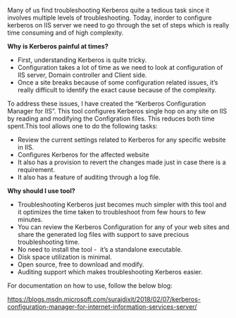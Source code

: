 Many of us find troubleshooting Kerberos quite a tedious task since it involves multiple levels of troubleshooting. Today, inorder to configure kerberos on IIS server we need to go through the set of steps which is really time consuming and of high complexity.

<b>Why is Kerberos painful at times?</b>

<ul>
<li>First, understanding Kerberos is quite tricky.</li>
<li>Configuration takes a lot of time as we need to look at configuration of IIS server, Domain controller and Client side.</li>
<li>Once a site breaks because of some configuration related issues, it’s really difficult to identify the exact cause because of the complexity.</li>
</ul>

To address these issues, I have created the “Kerberos Configuration Manager for IIS”. This tool configures Kerberos single hop on any site on IIS by reading and modifying the Configration files. This reduces both time spent.This tool allows one to do the following tasks:

<ul>
<li>Review the current settings related to Kerberos for any specific website in IIS.</li>
<li>Configures Kerberos for the affected website</li>
<li>It also has a provision to revert the changes made just in case there is a requirement.</li>
<li>It also has a feature of auditing through a log file.</li>
</ul>

<b>Why should I use tool?</b>

<ul>
<li>Troubleshooting Kerberos just becomes much simpler with this tool and it optimizes the time taken to troubleshoot from few hours to few minutes.</li>
<li>You can review the Kerberos Configuration for any of your web sites and share the generated log files with support to save precious troubleshooting time.</li>
<li>No need to install the tool -  it’s a standalone executable.</li>
<li>Disk space utilization is minimal.</li>
<li>Open source, free to download and modify.</li>
<li>Auditing support which makes troubleshooting Kerberos easier.</li>
</ul>	

For documentation on how to use, follow the below blog: 

https://blogs.msdn.microsoft.com/surajdixit/2018/02/07/kerberos-configuration-manager-for-internet-information-services-server/
